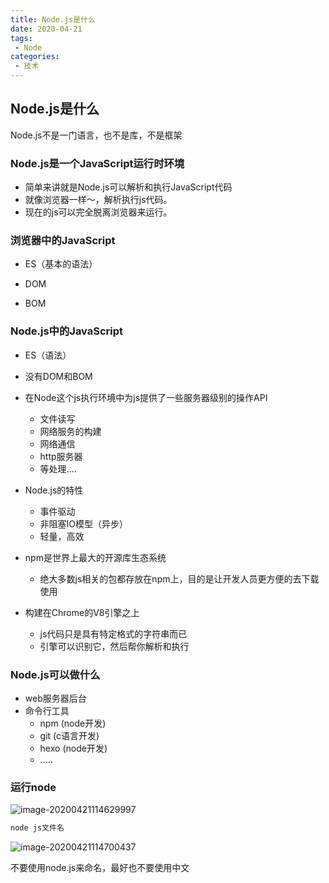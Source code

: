 ```yaml
---
title: Node.js是什么
date: 2020-04-21
tags:
 - Node
categories: 
 - 技术
---
```

## Node.js是什么

Node.js不是一门语言，也不是库，不是框架

### Node.js是一个JavaScript运行时环境

+ 简单来讲就是Node.js可以解析和执行JavaScript代码
+ 就像浏览器一样～，解析执行js代码。
+ 现在的js可以完全脱离浏览器来运行。

### 浏览器中的JavaScript

+ ES（基本的语法）

+ DOM

+ BOM

  

### Node.js中的JavaScript

+ ES（语法）
+ 没有DOM和BOM
+ 在Node这个js执行环境中为js提供了一些服务器级别的操作API
  + 文件读写
  + 网络服务的构建
  + 网络通信
  + http服务器
  + 等处理....

+ Node.js的特性
  + 事件驱动 
  + 非阻塞IO模型（异步）
  + 轻量，高效

+ npm是世界上最大的开源库生态系统
  + 绝大多数js相关的包都存放在npm上，目的是让开发人员更方便的去下载使用

+ 构建在Chrome的V8引擎之上
  + js代码只是具有特定格式的字符串而已
  + 引擎可以识别它，然后帮你解析和执行

### Node.js可以做什么

+ web服务器后台
+ 命令行工具
  + npm (node开发)
  + git (c语言开发)
  + hexo (node开发)
  + .....

###  运行node

<img src="https://tva1.sinaimg.cn/large/007S8ZIlgy1ge18s0j27xj315i05awf4.jpg" alt="image-20200421114629997" />



```js
node js文件名
```

![image-20200421114700437](https://tva1.sinaimg.cn/large/007S8ZIlgy1ge18shfm35j30yc03et9a.jpg)



不要使用node.js来命名，最好也不要使用中文

